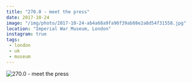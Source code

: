 ```yaml
---
title: "270.0 - meet the press"
date: 2017-10-24
image: "/img/photo/2017-10-24-ab4a68a9fa90f39ab08e2a8d54f31558.jpg"
location: "Imperial War Museum, London"
instagram: true
tags:
 - london
 - uk
 - museum
---
```


![270.0 - meet the press](/img/photo/2017-10-24-ab4a68a9fa90f39ab08e2a8d54f31558.jpg)

